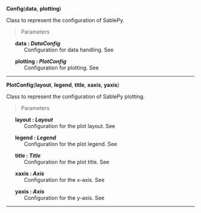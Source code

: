 <strong id='Config'>Config</strong>(<b>data</b>, <b>plotting</b>)

Class to represent the configuration of SablePy.

> Parameters

<ul style='list-style: none'>
	<li id='Config-data'>
		<b>data : <i>DataConfig</i></b>
		<ul style='list-style: none'>
			<li id='Config-data-description'>Configuration for data handling. See</li>
		</ul>
	</li>
</ul>
<ul style='list-style: none'>
	<li id='Config-plotting'>
		<b>plotting : <i>PlotConfig</i></b>
		<ul style='list-style: none'>
			<li id='Config-plotting-description'>Configuration for plotting. See</li>
		</ul>
	</li>
</ul>

<hr>

<strong id='PlotConfig'>PlotConfig</strong>(<b>layout</b>, <b>legend</b>, <b>title</b>, <b>xaxis</b>, <b>yaxis</b>)

Class to represent the configuration of SablePy plotting.

> Parameters

<ul style='list-style: none'>
	<li id='PlotConfig-layout'>
		<b>layout : <i>Layout</i></b>
		<ul style='list-style: none'>
			<li id='PlotConfig-layout-description'>Configuration for the plot layout. See</li>
		</ul>
	</li>
</ul>
<ul style='list-style: none'>
	<li id='PlotConfig-legend'>
		<b>legend : <i>Legend</i></b>
		<ul style='list-style: none'>
			<li id='PlotConfig-legend-description'>Configuration for the plot legend. See</li>
		</ul>
	</li>
</ul>
<ul style='list-style: none'>
	<li id='PlotConfig-title'>
		<b>title : <i>Title</i></b>
		<ul style='list-style: none'>
			<li id='PlotConfig-title-description'>Configuration for the plot title. See</li>
		</ul>
	</li>
</ul>
<ul style='list-style: none'>
	<li id='PlotConfig-xaxis'>
		<b>xaxis : <i>Axis</i></b>
		<ul style='list-style: none'>
			<li id='PlotConfig-xaxis-description'>Configuration for the x-axis. See</li>
		</ul>
	</li>
</ul>
<ul style='list-style: none'>
	<li id='PlotConfig-yaxis'>
		<b>yaxis : <i>Axis</i></b>
		<ul style='list-style: none'>
			<li id='PlotConfig-yaxis-description'>Configuration for the y-axis. See</li>
		</ul>
	</li>
</ul>

<hr>
